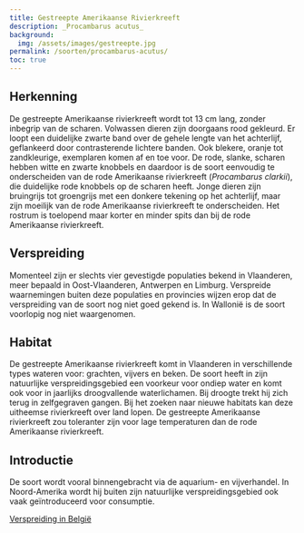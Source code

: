 ```yaml
---
title: Gestreepte Amerikaanse Rivierkreeft
description: _Procambarus acutus_
background:
  img: /assets/images/gestreepte.jpg
permalink: /soorten/procambarus-acutus/
toc: true
---
```

## Herkenning
De gestreepte Amerikaanse rivierkreeft wordt tot 13 cm lang, zonder inbegrip van de scharen. Volwassen dieren zijn doorgaans rood gekleurd. Er loopt een duidelijke zwarte band over de gehele lengte van het achterlijf, geflankeerd door contrasterende lichtere banden. Ook blekere, oranje tot zandkleurige, exemplaren komen af en toe voor. De rode, slanke, scharen hebben witte en zwarte knobbels en daardoor is de soort eenvoudig te onderscheiden van de rode Amerikaanse rivierkreeft (_Procambarus clarkii_), die duidelijke rode knobbels op de scharen heeft. Jonge dieren zijn bruingrijs tot groengrijs met een donkere tekening op het achterlijf, maar zijn moeilijk van de rode Amerikaanse rivierkreeft te onderscheiden. Het rostrum is toelopend maar korter en minder spits dan bij de rode Amerikaanse rivierkreeft.

## Verspreiding
Momenteel zijn er slechts vier gevestigde populaties bekend in Vlaanderen, meer bepaald in Oost-Vlaanderen, Antwerpen en Limburg. Verspreide waarnemingen buiten deze populaties en provincies wijzen erop dat de verspreiding van de soort nog niet goed gekend is. In Wallonië is de soort voorlopig nog niet waargenomen.

## Habitat
De gestreepte Amerikaanse rivierkreeft komt in Vlaanderen in verschillende types wateren voor: grachten, vijvers en beken. De soort heeft in zijn natuurlijke verspreidingsgebied een voorkeur voor ondiep water en komt ook voor in jaarlijks droogvallende waterlichamen. Bij droogte trekt hij zich terug in zelfgegraven gangen. Bij het zoeken naar nieuwe habitats kan deze uitheemse rivierkreeft over land lopen. De gestreepte Amerikaanse rivierkreeft zou toleranter zijn voor lage temperaturen dan de rode Amerikaanse rivierkreeft.

## Introductie
De soort wordt vooral binnengebracht via de aquarium- en vijverhandel. In Noord-Amerika wordt hij buiten zijn natuurlijke verspreidingsgebied ook vaak geïntroduceerd voor consumptie.

[Verspreiding in België](https://alert.riparias.be/?filters=%7B%27speciesIds%27%3A+%5B23%5D%7D)
